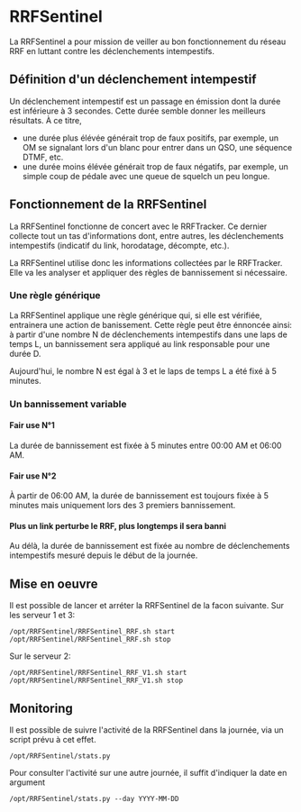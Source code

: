 # RRFSentinel
La RRFSentinel a pour mission de veiller au bon fonctionnement du réseau RRF en luttant contre les déclenchements intempestifs.

## Définition d'un déclenchement intempestif

Un déclenchement intempestif est un passage en émission dont la durée est inférieure à 3 secondes. Cette durée semble donner les meilleurs résultats. À ce titre,

- une durée plus élévée générait trop de faux positifs, par exemple, un OM se signalant lors d'un blanc pour entrer dans un QSO, une séquence DTMF, etc.
- une durée moins élévée générait trop de faux négatifs, par exemple, un simple coup de pédale avec une queue de squelch un peu longue.

## Fonctionnement de la RRFSentinel

La RRFSentinel fonctionne de concert avec le RRFTracker. Ce dernier collecte tout un tas d'informations dont, entre autres, les déclenchements intempestifs (indicatif du link, horodatage, décompte, etc.).

La RRFSentinel utilise donc les informations collectées par le RRFTracker. Elle va les analyser et appliquer des règles de bannissement si nécessaire.

### Une règle générique

La RRFSentinel applique une règle générique qui, si elle est vérifiée, entrainera une action de banissement. Cette règle peut être énnoncée ainsi: à partir d'une nombre N de déclenchements intempestifs dans une laps de temps L, un bannissement sera appliqué au link responsable pour une durée D.

Aujourd'hui, le nombre N est égal à 3 et le laps de temps L a été fixé à 5 minutes.

### Un bannissement variable

#### Fair use N°1

La durée de bannissement est fixée à 5 minutes entre 00:00 AM et 06:00 AM. 

#### Fair use N°2

À partir de 06:00 AM, la durée de bannissement est toujours fixée à 5 minutes mais uniquement lors des 3 premiers bannissement.

#### Plus un link perturbe le RRF, plus longtemps il sera banni

Au délà, la durée de bannissement est fixée au nombre de déclenchements intempestifs mesuré depuis le début de la journée. 

## Mise en oeuvre

Il est possible de lancer et arréter la RRFSentinel de la facon suivante. Sur les serveur 1 et 3:

```
/opt/RRFSentinel/RRFSentinel_RRF.sh start
/opt/RRFSentinel/RRFSentinel_RRF.sh stop
```

Sur le serveur 2:

```
/opt/RRFSentinel/RRFSentinel_RRF_V1.sh start
/opt/RRFSentinel/RRFSentinel_RRF_V1.sh stop
```

## Monitoring

Il est possible de suivre l'activité de la RRFSentinel dans la journée, via un script prévu à cet effet.

```
/opt/RRFSentinel/stats.py
```

Pour consulter l'activité sur une autre journée, il suffit d'indiquer la date en argument

```
/opt/RRFSentinel/stats.py --day YYYY-MM-DD
```
